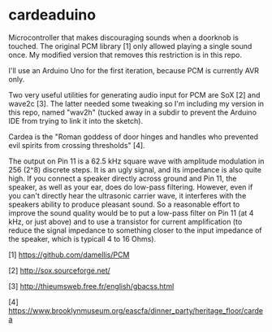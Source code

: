 # cardeaduino

Microcontroller that makes discouraging sounds when a doorknob is touched. The original PCM library [1] only allowed playing a single sound once. My modified version that removes this restriction is in this repo.

I'll use an Arduino Uno for the first iteration, because PCM is currently AVR only.

Two very useful utilities for generating audio input for PCM are SoX [2] and wave2c [3]. The latter needed some tweaking so I'm including my version in this repo, named "wav2h" (tucked away in a subdir to prevent the Arduino IDE from trying to link it into the sketch).

Cardea is the "Roman goddess of door hinges and handles who prevented evil spirits from crossing thresholds" [4].

The output on Pin 11 is a 62.5 kHz square wave with amplitude modulation in 256 (2^8) discrete steps. It is an ugly signal, and its impedance is also quite high. If you connect a speaker directly across ground and Pin 11, the speaker, as well as your ear, does do low-pass filtering. However, even if you can't directly hear the ultrasonic carrier wave, it interferes with the speakers ability to produce pleasant sound. So a reasonable effort to improve the sound quality would be to put a low-pass filter on Pin 11 (at 4 kHz, or just above) and to use a transistor for current amplification (to reduce the signal impedance to something closer to the input impedance of the speaker, which is typicall 4 to 16 Ohms).

[1] https://github.com/damellis/PCM

[2] http://sox.sourceforge.net/

[3] http://thieumsweb.free.fr/english/gbacss.html

[4] https://www.brooklynmuseum.org/eascfa/dinner_party/heritage_floor/cardea
